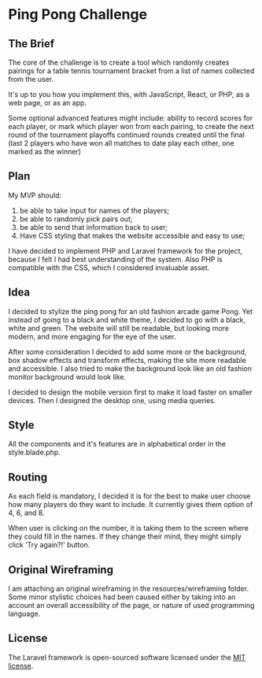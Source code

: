 # Ping Pong Challenge

## The Brief

The core of the challenge is to create a tool which randomly creates pairings for a table tennis tournament bracket from a list of names collected from the user.

It's up to you how you implement this, with JavaScript, React, or PHP, as a web page, or as an app.

Some optional advanced features might include:
ability to record scores for each player, or mark which player won from each pairing, to create the next round of the tournament playoffs
continued rounds created until the final (last 2 players who have won all matches to date play each other, one marked as the winner)

## Plan 

My MVP should:
1. be able to take input for names of the players;
2. be able to randomly pick pairs out;
3. be able to send that information back to user;
4. Have CSS styling that makes the website accessible and easy to use;

I have decided to implement PHP and Laravel framework for the project, because I felt I had best understanding of the system. Also PHP is compatible with the CSS, which I considered invaluable asset. 

## Idea

I decided to stylize the ping pong for an old fashion arcade game Pong. Yet instead of going to a black and white theme, I decided to go with a black, white and green. The website will still be readable, but looking more modern, and more engaging for the eye of the user. 

After some consideration I decided to add some more or the background, box shadow effects and transform effects, making the site more readable and accessible. I also tried to make the background look like an old fashion monitor background would look like.

I decided to design the mobile version first to make it load faster on smaller devices. Then I designed the desktop one, using media queries.
 

## Style

All the components and it's features are in alphabetical order in the style.blade.php. 

## Routing

As each field is mandatory, I decided it is for the best to make user choose how many players do they want to include. It currently gives them option of 4, 6, and 8. 

When user is clicking on the number, it is taking them to the screen where they could fill in the names. If they change their mind, they might simply click 'Try again?!' button. 

## Original Wireframing

I am attaching an original wireframing in the resources/wireframing folder. 
Some minor stylistic choices had been caused either by taking into an account an overall accessibility of the page, or nature of used programming language.

## License

The Laravel framework is open-sourced software licensed under the [MIT license](https://opensource.org/licenses/MIT).
